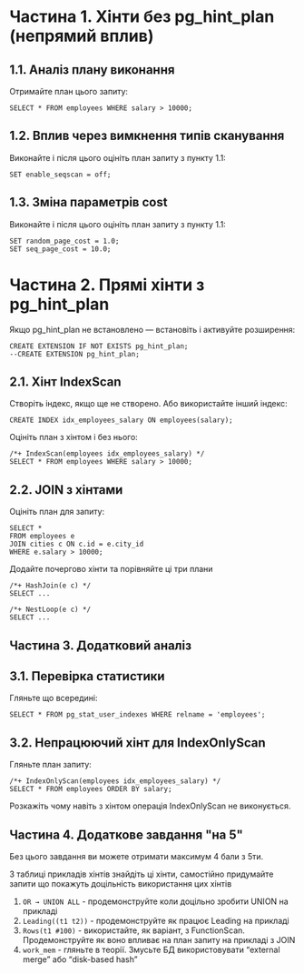 # Частина 1. Хінти без pg_hint_plan (непрямий вплив)
## 1.1. Аналіз плану виконання
Отримайте план цього запиту:
```postgresql
SELECT * FROM employees WHERE salary > 10000;
```
## 1.2. Вплив через вимкнення типів сканування
Виконайте і після цього оцініть план запиту з пункту 1.1:
```postgresql
SET enable_seqscan = off;
```
## 1.3. Зміна параметрів cost
Виконайте і після цього оцініть план запиту з пункту 1.1:
```postgresql
SET random_page_cost = 1.0;
SET seq_page_cost = 10.0;
```

# Частина 2. Прямі хінти з pg_hint_plan
Якщо pg_hint_plan не встановлено — встановіть і активуйте розширення:
```postgresql
CREATE EXTENSION IF NOT EXISTS pg_hint_plan;
--CREATE EXTENSION pg_hint_plan;
```

## 2.1. Хінт IndexScan
Створіть індекс, якщо ще не створено. Або використайте інший індекс:
```postgresql
CREATE INDEX idx_employees_salary ON employees(salary);
```
Оцініть план з хінтом і без нього:
```postgresql
/*+ IndexScan(employees idx_employees_salary) */
SELECT * FROM employees WHERE salary > 10000;
```
## 2.2. JOIN з хінтами
Оцініть план для запиту:
```postgresql
SELECT *
FROM employees e
JOIN cities c ON c.id = e.city_id
WHERE e.salary > 10000;
```
Додайте почергово хінти та порівняйте ці три плани
```postgresql
/*+ HashJoin(e c) */
SELECT ...

/*+ NestLoop(e c) */
SELECT ...
```

## Частина 3. Додатковий аналіз
##  3.1. Перевірка статистики
Гляньте що всередині:
```postgresql
SELECT * FROM pg_stat_user_indexes WHERE relname = 'employees';
```
## 3.2. Непрацюючий хінт для IndexOnlyScan
Гляньте план запиту:
```postgresql
/*+ IndexOnlyScan(employees idx_employees_salary) */
SELECT * FROM employees ORDER BY salary;
```
Розкажіть чому навіть з хінтом операція IndexOnlyScan не виконується.

## Частина 4. Додаткове завдання "на 5"
Без цього завдання ви можете отримати максимум 4 бали з 5ти.

З таблиці прикладів хінтів знайдіть ці хінти, самостійно придумайте запити що покажуть доцільність використання цих хінтів 
1. `OR → UNION ALL` - продемонструйте коли доцільно зробити UNION на прикладі
2. `Leading((t1 t2))` - продемонструйте як працює Leading на прикладі
3. `Rows(t1 #100)` - використайте, як варіант, з FunctionScan. Продемонструйте як воно впливає на план запиту на прикладі з JOIN  
4. `work_mem` - гляньте в теорії. Змусьте БД використовувати “external merge” або “disk-based hash” 

